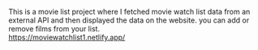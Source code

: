  This is a movie list project where I fetched movie watch list data from an external API and then displayed the data on the website. you can add or remove films from your list.  
         https://moviewatchlist1.netlify.app/     
  
